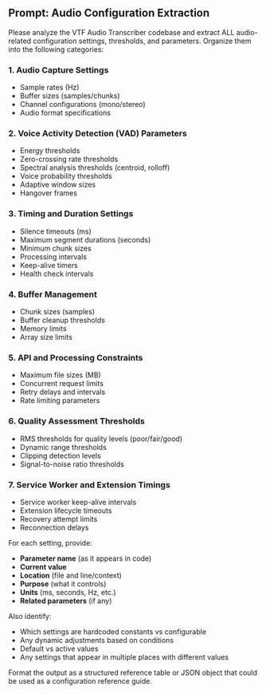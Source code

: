 
<!--
  @file get-audio-settings.md
  @path scripts/get-audio-settings.md
  @description prompt to extract audio config from our code
  @modified 2024-06-20
-->

## Prompt: Audio Configuration Extraction

Please analyze the VTF Audio Transcriber codebase and extract ALL audio-related configuration settings, thresholds, and parameters. Organize them into the following categories:

### 1. **Audio Capture Settings**
- Sample rates (Hz)
- Buffer sizes (samples/chunks)
- Channel configurations (mono/stereo)
- Audio format specifications

### 2. **Voice Activity Detection (VAD) Parameters**
- Energy thresholds
- Zero-crossing rate thresholds
- Spectral analysis thresholds (centroid, rolloff)
- Voice probability thresholds
- Adaptive window sizes
- Hangover frames

### 3. **Timing and Duration Settings**
- Silence timeouts (ms)
- Maximum segment durations (seconds)
- Minimum chunk sizes
- Processing intervals
- Keep-alive timers
- Health check intervals

### 4. **Buffer Management**
- Chunk sizes (samples)
- Buffer cleanup thresholds
- Memory limits
- Array size limits

### 5. **API and Processing Constraints**
- Maximum file sizes (MB)
- Concurrent request limits
- Retry delays and intervals
- Rate limiting parameters

### 6. **Quality Assessment Thresholds**
- RMS thresholds for quality levels (poor/fair/good)
- Dynamic range thresholds
- Clipping detection levels
- Signal-to-noise ratio thresholds

### 7. **Service Worker and Extension Timings**
- Service worker keep-alive intervals
- Extension lifecycle timeouts
- Recovery attempt limits
- Reconnection delays

For each setting, provide:
- **Parameter name** (as it appears in code)
- **Current value**
- **Location** (file and line/context)
- **Purpose** (what it controls)
- **Units** (ms, seconds, Hz, etc.)
- **Related parameters** (if any)

Also identify:
- Which settings are hardcoded constants vs configurable
- Any dynamic adjustments based on conditions
- Default vs active values
- Any settings that appear in multiple places with different values

Format the output as a structured reference table or JSON object that could be used as a configuration reference guide.
